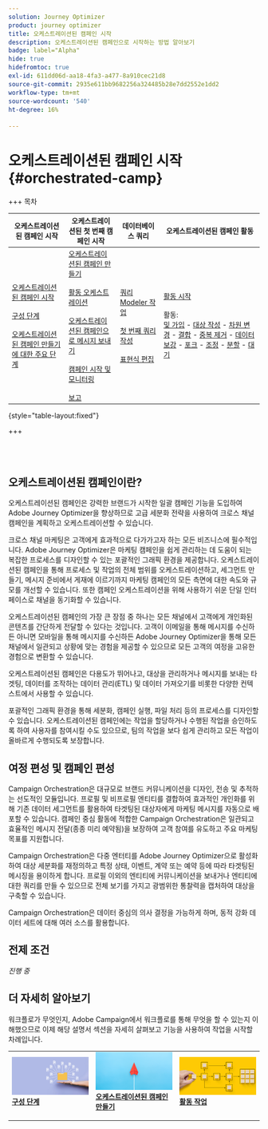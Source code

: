 ```yaml
---
solution: Journey Optimizer
product: journey optimizer
title: 오케스트레이션된 캠페인 시작
description: 오케스트레이션된 캠페인으로 시작하는 방법 알아보기
badge: label="Alpha"
hide: true
hidefromtoc: true
exl-id: 611dd06d-aa18-4fa3-a477-8a910cec21d8
source-git-commit: 2935e611bb9682256a324485b28e7dd2552e1dd2
workflow-type: tm+mt
source-wordcount: '540'
ht-degree: 16%

---
```


# 오케스트레이션된 캠페인 시작 {#orchestrated-camp}


+++ 목차

| 오케스트레이션된 캠페인 시작 | 오케스트레이션된 첫 번째 캠페인 시작 | 데이터베이스 쿼리 | 오케스트레이션된 캠페인 활동 |
|---|---|---|---|
| [오케스트레이션된 캠페인 시작](gs-orchestrated-campaigns.md)<br/><br/>[구성 단계](configuration-steps.md)<br/><br/>[오케스트레이션된 캠페인 만들기에 대한 주요 단계](gs-campaign-creation.md) | [오케스트레이션된 캠페인 만들기](create-orchestrated-campaign.md)<br/><br/>[활동 오케스트레이션](orchestrate-activities.md)<br/><br/>[오케스트레이션된 캠페인으로 메시지 보내기](send-messages.md)<br/><br/>[캠페인 시작 및 모니터링](start-monitor-campaigns.md)<br/><br/>[보고](reporting-campaigns.md) | [쿼리 Modeler 작업](orchestrated-query-modeler.md)<br/><br/>[첫 번째 쿼리 작성](build-query.md)<br/><br/>[표현식 편집](edit-expressions.md) | [활동 시작](activities/about-activities.md)<br/><br/>활동:<br/>[및 가입](activities/and-join.md) - [대상 작성](activities/build-audience.md) - [차원 변경](activities/change-dimension.md) - [결합](activities/combine.md) - [중복 제거](activities/deduplication.md) - [데이터 보강](activities/enrichment.md) - [포크](activities/fork.md) - [조정](activities/reconciliation.md) - [분할](activities/split.md) - [대기](activities/wait.md) |

{style="table-layout:fixed"}

+++

<br/><br/>

## 오케스트레이션된 캠페인이란?

오케스트레이션된 캠페인은 강력한 브랜드가 시작한 일괄 캠페인 기능을 도입하여 Adobe Journey Optimizer을 향상하므로 고급 세분화 전략을 사용하여 크로스 채널 캠페인을 계획하고 오케스트레이션할 수 있습니다.

크로스 채널 마케팅은 고객에게 효과적으로 다가가고자 하는 모든 비즈니스에 필수적입니다. Adobe Journey Optimizer은 마케팅 캠페인을 쉽게 관리하는 데 도움이 되는 복잡한 프로세스를 디자인할 수 있는 포괄적인 그래픽 환경을 제공합니다. 오케스트레이션된 캠페인을 통해 프로세스 및 작업의 전체 범위를 오케스트레이션하고, 세그먼트 만들기, 메시지 준비에서 게재에 이르기까지 마케팅 캠페인의 모든 측면에 대한 속도와 규모를 개선할 수 있습니다. 또한 캠페인 오케스트레이션을 위해 사용하기 쉬운 단일 인터페이스로 채널을 동기화할 수 있습니다.

오케스트레이션된 캠페인의 가장 큰 장점 중 하나는 모든 채널에서 고객에게 개인화된 콘텐츠를 간단하게 전달할 수 있다는 것입니다. 고객이 이메일을 통해 메시지를 수신하든 아니면 모바일을 통해 메시지를 수신하든 Adobe Journey Optimizer을 통해 모든 채널에서 일관되고 상황에 맞는 경험을 제공할 수 있으므로 모든 고객의 여정을 고유한 경험으로 변환할 수 있습니다.

오케스트레이션된 캠페인은 다용도가 뛰어나고, 대상을 관리하거나 메시지를 보내는 타겟팅, 데이터를 조작하는 데이터 관리(ETL) 및 데이터 가져오기를 비롯한 다양한 컨텍스트에서 사용할 수 있습니다.

포괄적인 그래픽 환경을 통해 세분화, 캠페인 실행, 파일 처리 등의 프로세스를 디자인할 수 있습니다. 오케스트레이션된 캠페인에는 작업을 할당하거나 수행된 작업을 승인하도록 하여 사용자를 참여시킬 수도 있으므로, 팀의 작업을 보다 쉽게 관리하고 모든 작업이 올바르게 수행되도록 보장합니다.

## 여정 편성 및 캠페인 편성

Campaign Orchestration은 대규모로 브랜드 커뮤니케이션을 디자인, 전송 및 추적하는 선도적인 모듈입니다. 프로필 및 비프로필 엔티티를 결합하여 효과적인 개인화를 위해 기존 데이터 세그먼트를 활용하여 타겟팅된 대상자에게 마케팅 메시지를 자동으로 배포할 수 있습니다. 캠페인 중심 활동에 적합한 Campaign Orchestration은 일관되고 효율적인 메시지 전달(종종 미리 예약됨)을 보장하여 고객 참여를 유도하고 주요 마케팅 목표를 지원합니다.

Campaign Orchestration은 다중 엔터티를 Adobe Journey Optimizer으로 활성화하여 대상 세분화를 재정의하고 특정 상태, 이벤트, 계약 또는 예약 등에 따라 타겟팅된 메시징을 용이하게 합니다. 프로필 이외의 엔티티에 커뮤니케이션을 보내거나 엔티티에 대한 쿼리를 만들 수 있으므로 전체 보기를 가지고 광범위한 통찰력을 캡처하여 대상을 구축할 수 있습니다.

Campaign Orchestration은 데이터 중심의 의사 결정을 가능하게 하며, 동적 강화 데이터 세트에 대해 여러 소스를 활용합니다.

## 전제 조건

*진행 중*

<!--prerequisites & permissions-->

## 더 자세히 알아보기

워크플로가 무엇인지, Adobe Campaign에서 워크플로를 통해 무엇을 할 수 있는지 이해했으므로 이제 해당 설명서 섹션을 자세히 살펴보고 기능을 사용하여 작업을 시작할 차례입니다.

<table style="table-layout:fixed"><tr style="border: 0;">
<td>
<a href="gs-campaign-creation.md">
<img alt="워크플로 액세스 및 관리" src="assets/do-not-localize/workflow-access.jpeg">
</a>
<div>
<a href="gs-campaign-creation.md"><strong>구성 단계</strong></a>
</div>
<p>
</td>
<td>
<a href="create-orchestrated-campaign.md">
<img alt="리드" src="assets/do-not-localize/workflow-create.jpeg">
</a>
<div><a href="create-orchestrated-campaign.md"><strong>오케스트레이션된 캠페인 만들기</strong>
</div>
<p>
</td>
<td>
<a href="activities/about-activities.md">
<img alt="드물게" src="assets/do-not-localize/workflow-activities.jpeg">
</a>
<div>
<a href="activities/about-activities.md"><strong>활동 작업</strong></a>
</div>
<p></td>
</tr></table>
